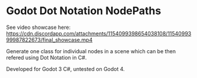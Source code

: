 # Godot Dot Notation NodePaths

See video showcase here:
https://cdn.discordapp.com/attachments/1154099398654038108/1154099399987822673/final_showcase.mp4

Generate one class for individual nodes in a scene which can be then refered using Dot Notation in C#.

Developed for Godot 3 C#, untested on Godot 4.